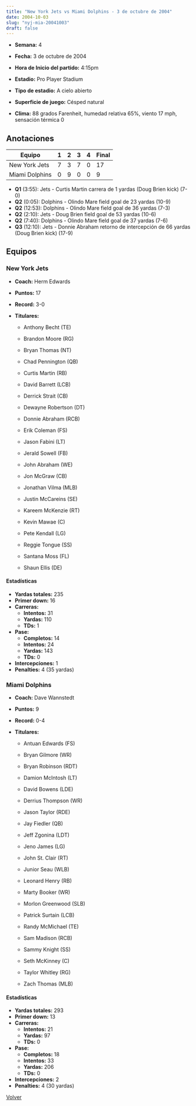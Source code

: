 ```yaml
---
title: "New York Jets vs Miami Dolphins - 3 de octubre de 2004"
date: 2004-10-03
slug: "nyj-mia-20041003"
draft: false
---
```


* **Semana:** 4
* **Fecha:** 3 de octubre de 2004

* **Hora de Inicio del partido:** 4:15pm
* **Estadio:** Pro Player Stadium
* **Tipo de estadio:** A cielo abierto
* **Superficie de juego:** Césped natural
* **Clima:** 88 grados Farenheit, humedad relativa 65%, viento 17 mph, sensación térmica 0





## Anotaciones
| Equipo | 1 | 2 | 3 | 4 | Final |
|--------|---|---|---|---|-------|
| New York Jets  | 7 | 3 | 7 | 0  | 17 |
| Miami Dolphins  | 0 | 9 | 0 | 0  | 9 |
* **Q1** (3:55): Jets - Curtis Martin carrera de 1 yardas (Doug Brien kick) (7-0)
* **Q2** (0:05): Dolphins - Olindo Mare field goal de 23 yardas (10-9)
* **Q2** (12:53): Dolphins - Olindo Mare field goal de 36 yardas (7-3)
* **Q2** (2:10): Jets - Doug Brien field goal de 53 yardas (10-6)
* **Q2** (7:40): Dolphins - Olindo Mare field goal de 37 yardas (7-6)
* **Q3** (12:10): Jets - Donnie Abraham retorno de intercepción de 66 yardas (Doug Brien kick) (17-9)


## Equipos


### New York Jets
* **Coach:** Herm Edwards
* **Puntos:** 17
* **Record:** 3-0
* **Titulares:** 

  * Anthony Becht (TE) 

  * Brandon Moore (RG) 

  * Bryan Thomas (NT) 

  * Chad Pennington (QB) 

  * Curtis Martin (RB) 

  * David Barrett (LCB) 

  * Derrick Strait (CB) 

  * Dewayne Robertson (DT) 

  * Donnie Abraham (RCB) 

  * Erik Coleman (FS) 

  * Jason Fabini (LT) 

  * Jerald Sowell (FB) 

  * John Abraham (WE) 

  * Jon McGraw (CB) 

  * Jonathan Vilma (MLB) 

  * Justin McCareins (SE) 

  * Kareem McKenzie (RT) 

  * Kevin Mawae (C) 

  * Pete Kendall (LG) 

  * Reggie Tongue (SS) 

  * Santana Moss (FL) 

  * Shaun Ellis (DE) 

#### Estadísticas
* **Yardas totales:** 235
* **Primer down:** 16
* **Carreras:**
  * **Intentos:** 31
  * **Yardas:** 110
  * **TDs:** 1
* **Pase:**
  * **Completos:** 14
  * **Intentos:** 24
  * **Yardas:** 143
  * **TDs:** 0
* **Intercepciones:** 1
* **Penalties:** 4 (35 yardas)

### Miami Dolphins
* **Coach:** Dave Wannstedt
* **Puntos:** 9
* **Record:** 0-4
* **Titulares:** 

  * Antuan Edwards (FS) 

  * Bryan Gilmore (WR) 

  * Bryan Robinson (RDT) 

  * Damion McIntosh (LT) 

  * David Bowens (LDE) 

  * Derrius Thompson (WR) 

  * Jason Taylor (RDE) 

  * Jay Fiedler (QB) 

  * Jeff Zgonina (LDT) 

  * Jeno James (LG) 

  * John St. Clair (RT) 

  * Junior Seau (WLB) 

  * Leonard Henry (RB) 

  * Marty Booker (WR) 

  * Morlon Greenwood (SLB) 

  * Patrick Surtain (LCB) 

  * Randy McMichael (TE) 

  * Sam Madison (RCB) 

  * Sammy Knight (SS) 

  * Seth McKinney (C) 

  * Taylor Whitley (RG) 

  * Zach Thomas (MLB) 

#### Estadísticas
* **Yardas totales:** 293
* **Primer down:** 13
* **Carreras:**
  * **Intentos:** 21
  * **Yardas:** 97
  * **TDs:** 0
* **Pase:**
  * **Completos:** 18
  * **Intentos:** 33
  * **Yardas:** 206
  * **TDs:** 0
* **Intercepciones:** 2
* **Penalties:** 4 (30 yardas)


[Volver](/historia/2004)
